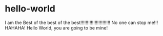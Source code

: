 # hello-world
I am the Best of the best of the best!!!!!!!!!!!!!!!!!!!!!!! 
No one can stop me!!!
HAHAHA!
Hello World, you are going to be mine!
